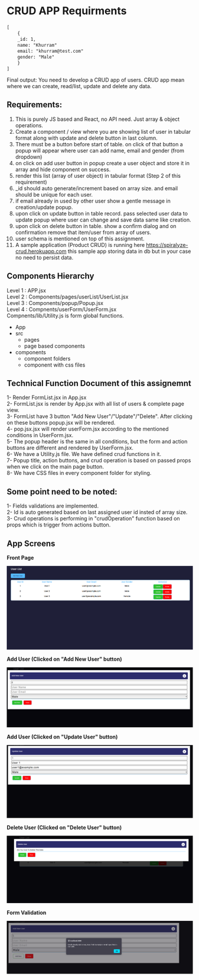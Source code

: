 # CRUD APP Requirments
```
[
	{
	_id: 1,
	name: "Khurram"
	email: "khurram@test.com"
	gender: "Male"
	}
]
```

Final output: You need to develop a CRUD app of users. CRUD app mean where we can create, read/list, update and delete any data.

## Requirements:
1. This is purely JS based and React, no API need. Just array & object operations.
2. Create a component / view where you are showing list of user in tabular format along with update and delete button in last column.
3. There must be a button before start of table. on click of that button a popup will appear where user can add name, email and gender (from dropdown)
4. on click on add user button in popup create a user object and store it in array and hide component on success.
5. render this list (array of user object) in tabular format (Step 2 of this requirement)
6. _id should auto generate/increment based on array size. and email should be unique for each user.
7. if email already in used by other user show a gentle message in creation/update popup.
8. upon click on update button in table record. pass selected user data to update popup where user can change and save data same like creation.
9. upon click on delete button in table. show a confirm dialog and on confirmation remove that item/user from array of users.
10. user schema is mentioned on top of this assignment.
11. A sample application (Product CRUD) is running here https://spiralyze-crud.herokuapp.com this sample app storing data in db but in your case no need to persist data.

## Components Hierarchy
Level 1 : APP.jsx <br />
Level 2 : Components/pages/userList/UserList.jsx <br />
Level 3 : Components/popup/Popup.jsx <br />
Level 4 : Compnents/userForm/UserForm.jsx <br />
Compnents/lib/Utility.js is form global functions. <br />

- App
 - src
	- pages
	 - page based components
  - components
	 - component folders
	  - component with css files

## Technical Function Document of this assignemnt
1- Render FormList.jsx in App.jsx <br />
2- FormList.jsx is render by App.jsx with all list of users & complete page view. <br />
3- FormList have 3 button "Add New User"/"Update"/"Delete". After clicking on these buttons popup.jsx will be rendered. <br />
4- pop.jsx.jsx will render userForm.jsx according to the mentioned conditions in UserForm.jsx. <br />
5- The popup header is the same in all conditions, but the form and action buttons are different and rendered by UserForm.jsx. <br />
6- We have a Utility.js file. We have defined crud functions in it. <br />
7- Popup title, action buttons, and crud operation is based on passed props when we click on the main page button. <br />
8- We have CSS files in every component folder for styling. <br />

## Some point need to be noted:
1- Fields validations are implemented. <br />
2- Id is auto generated based on last assigned user id insted of array size. <br />
3- Crud operations is performing in "crudOperation" function based on props which is trigger from actions button. <br />

## App Screens

__Front Page__

![Front Page](./src/assets/appScreens/appMain.png)

__Add User (Clicked on "Add New User" button)__

![Add New User](./src/assets/appScreens/appAddNew.png)

__Add User (Clicked on "Update User" button)__

![Update User](./src/assets/appScreens/appUpdate.png)

__Delete User (Clicked on "Delete User" button)__

![Delete User](./src/assets/appScreens/appDelete.png)

__Form Validation__

![Form Validation](./src/assets/appScreens/appValidation.png)
